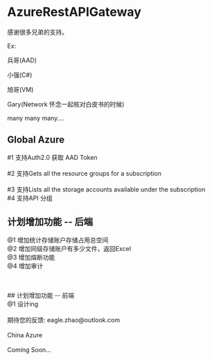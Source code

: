 # AzureRestAPIGateway

 
感谢很多兄弟的支持。 

 Ex: 

 兵哥(AAD) 

 小强(C#) 

 旭哥(VM)

 Gary(Network 怀念一起核对白皮书的时候)

many many many....



## Global Azure

#1 支持Auth2.0 获取 AAD Token  	</br>																					
#2 支持Gets all the resource groups for a subscription 	</br>												
#3 支持Lists all the storage accounts available under the subscription </br>
#4 支持API 分组 </br>


## 计划增加功能 -- 后端

@1 增加统计存储账户存储占用总空间</br>
@2 增加同级存储账户有多少文件，返回Excel</br>
@3 增加熔断功能 </br>
@4 增加审计</br>

</br>
</br>
## 计划增加功能 -- 前端
</br>
@1 设计ing

</br>
</br>
期待您的反馈: eagle.zhao@outlook.com

</br>
</br>
China Azure 
</br>
</br>
Coming Soon...